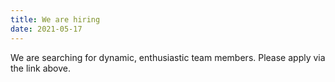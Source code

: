 ```yaml
---
title: We are hiring
date: 2021-05-17
---
```


We are searching for dynamic, enthusiastic team members. Please apply via the link above.
<!--more-->
